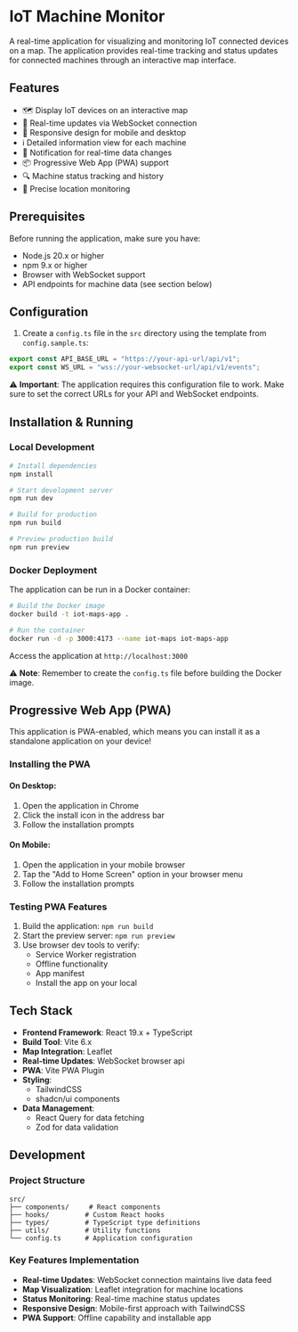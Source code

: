 # IoT Machine Monitor

A real-time application for visualizing and monitoring IoT connected devices on a map. The application provides real-time tracking and status updates for connected machines through an interactive map interface.

## Features

- 🗺️ Display IoT devices on an interactive map
- 🔄 Real-time updates via WebSocket connection
- 📱 Responsive design for mobile and desktop
- ℹ️ Detailed information view for each machine
- 🔔 Notification for real-time data changes
- 📦 Progressive Web App (PWA) support
- 🔍 Machine status tracking and history
- 📍 Precise location monitoring

## Prerequisites

Before running the application, make sure you have:

- Node.js 20.x or higher
- npm 9.x or higher
- Browser with WebSocket support
- API endpoints for machine data (see section below)

## Configuration

1. Create a `config.ts` file in the `src` directory using the template from `config.sample.ts`:

```typescript
export const API_BASE_URL = "https://your-api-url/api/v1";
export const WS_URL = "wss://your-websocket-url/api/v1/events";
```

⚠️ **Important**: The application requires this configuration file to work. Make sure to set the correct URLs for your API and WebSocket endpoints.

## Installation & Running

### Local Development

```bash
# Install dependencies
npm install

# Start development server
npm run dev

# Build for production
npm run build

# Preview production build
npm run preview
```

### Docker Deployment

The application can be run in a Docker container:

```bash
# Build the Docker image
docker build -t iot-maps-app .

# Run the container
docker run -d -p 3000:4173 --name iot-maps iot-maps-app
```

Access the application at `http://localhost:3000`

⚠️ **Note**: Remember to create the `config.ts` file before building the Docker image.

## Progressive Web App (PWA)

This application is PWA-enabled, which means you can install it as a standalone application on your device!

### Installing the PWA

#### On Desktop:

1. Open the application in Chrome
2. Click the install icon in the address bar
3. Follow the installation prompts

#### On Mobile:

1. Open the application in your mobile browser
2. Tap the "Add to Home Screen" option in your browser menu
3. Follow the installation prompts

### Testing PWA Features

1. Build the application: `npm run build`
2. Start the preview server: `npm run preview`
3. Use browser dev tools to verify:
   - Service Worker registration
   - Offline functionality
   - App manifest
   - Install the app on your local

## Tech Stack

- **Frontend Framework**: React 19.x + TypeScript
- **Build Tool**: Vite 6.x
- **Map Integration**: Leaflet
- **Real-time Updates**: WebSocket browser api
- **PWA**: Vite PWA Plugin
- **Styling**:
  - TailwindCSS
  - shadcn/ui components
- **Data Management**:
  - React Query for data fetching
  - Zod for data validation

## Development

### Project Structure

```
src/
├── components/     # React components
├── hooks/         # Custom React hooks
├── types/         # TypeScript type definitions
├── utils/         # Utility functions
└── config.ts      # Application configuration
```

### Key Features Implementation

- **Real-time Updates**: WebSocket connection maintains live data feed
- **Map Visualization**: Leaflet integration for machine locations
- **Status Monitoring**: Real-time machine status updates
- **Responsive Design**: Mobile-first approach with TailwindCSS
- **PWA Support**: Offline capability and installable app
